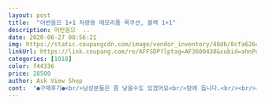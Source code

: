 ```yaml
---
layout: post 
title:  "어반옴므 1+1 차량용 메모리폼 목쿠션, 블랙 1+1" 
description: 어반옴므  ..
date: 2020-06-27 08:56:21 
img: https://static.coupangcdn.com/image/vendor_inventory/48db/8cfa626cb0eb18baec3031e11c86269c43deb83c3616360a4ceb44c6eb98.jpg 
linkUrl: https://link.coupang.com/re/AFFSDP?lptag=AF3600438&subid=ahnPublicAsk&pageKey=1232668717&itemId=2226522709&vendorItemId=70213574609&traceid=V0-113-6b354dac8729df80 
categories: [1018] 
color: f44336 
price: 28500 
author: Ask View Shop 
cont:  "●구매후기●<br/>남성분들은 좀 낮을수도 있겠어요<br/>맘에 듭니다.<br/><br/>새차산 친구에차에 걸어줬는데 고급스럽게 잘 나왔드라구요<br/>여성 운전자에겐 높이부분이 딱 맞는데요<br/>정방향으로 설치하니 높이가 안맞아 반대로 장착했습니다.<br/><br/>친구가 좋아해서 나또한 좋았던 선물이였어요<br/>쿠션도 좋구요^^<br/>편하게 잘 쓰고 있습니다.<br/><br/>" 
---
```

